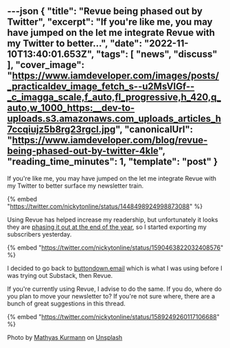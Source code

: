 ---json
{
  "title": "Revue being phased out by Twitter",
  "excerpt": "If you're like me, you may have jumped on the let me integrate Revue with my Twitter to better...",
  "date": "2022-11-10T13:40:01.653Z",
  "tags": [
    "news",
    "discuss"
  ],
  "cover_image": "https://www.iamdeveloper.com/images/posts/_practicaldev_image_fetch_s--u2MsVIGf--_c_imagga_scale,f_auto,fl_progressive,h_420,q_auto,w_1000_https:__dev-to-uploads.s3.amazonaws.com_uploads_articles_h7ccqiujz5b8rg23rgcl.jpg",
  "canonicalUrl": "https://www.iamdeveloper.com/blog/revue-being-phased-out-by-twitter-4kle",
  "reading_time_minutes": 1,
  "template": "post"
}
---

If you're like me, you may have jumped on the let me integrate Revue with my Twitter to better surface my newsletter train.

{% embed "https://twitter.com/nickytonline/status/1448498924998873088" %}

Using Revue has helped increase my readership, but unfortunately it looks they are [phasing it out at the end of the year](https://techcrunch.com/2022/11/03/twitter-layoffs-elon-musk/), so I started exporting my subscribers yesterday.

{% embed "https://twitter.com/nickytonline/status/1590463822032408576" %}

I decided to go back to [buttondown.email](https://buttondown.email) which is what I was using before I was trying out Substack, then Revue.

If you're currently using Revue, I advise to do the same. If you do, where do you plan to move your newsletter to? If you're not sure where, there are a bunch of great suggestions in this thread.

{% embed "https://twitter.com/nickytonline/status/1589249260117106688" %}

Photo by <a href="https://unsplash.com/ja/@mathyaskurmann?utm_source=unsplash&utm_medium=referral&utm_content=creditCopyText">Mathyas Kurmann</a> on <a href="https://unsplash.com/s/photos/newsletter?utm_source=unsplash&utm_medium=referral&utm_content=creditCopyText">Unsplash</a>
